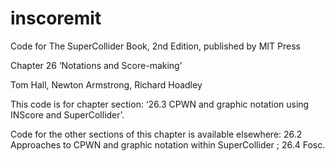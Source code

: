# inscoremit
Code for The SuperCollider Book, 2nd Edition, published by MIT Press

Chapter 26 ‘Notations and Score-making’

Tom Hall, Newton Armstrong, Richard Hoadley

This code is for chapter section: ‘26.3 CPWN and graphic notation using INScore and SuperCollider’.

Code for the other sections of this chapter is available elsewhere: 26.2 Approaches to CPWN and graphic notation within SuperCollider ; 26.4 Fosc.
